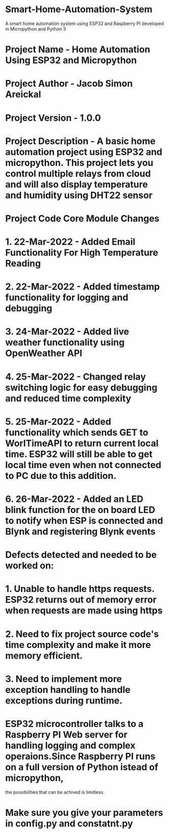 # Smart-Home-Automation-System
A smart home automation system using ESP32 and Raspberry PI developed in Micropython and Python 3

# Project Name        - Home Automation Using ESP32 and Micropython
# Project Author      - Jacob Simon Areickal
# Project Version     - 1.0.0
# Project Description - A basic home automation project using ESP32 and micropython. This project lets you control multiple relays from cloud and will also display temperature and humidity using DHT22 sensor
# Project Code Core Module Changes
#   1. 22-Mar-2022 - Added Email Functionality For High Temperature Reading
#   2. 22-Mar-2022 - Added timestamp functionality for logging and debugging
#   3. 24-Mar-2022 - Added live weather functionality using OpenWeather API
#   4. 25-Mar-2022 - Changed relay switching logic for easy debugging and reduced time complexity
#   5. 25-Mar-2022 - Added functionality which sends GET to WorlTimeAPI to return current local time. ESP32 will still be able to get local time even when not connected to PC due to this addition.
#   6. 26-Mar-2022 - Added an LED blink function for the on board LED to notify when ESP is connected and Blynk and registering Blynk events

# Defects detected and needed to be worked on:
#     1. Unable to handle https requests. ESP32 returns out of memory error when requests are made using https
#     2. Need to fix project source code's time complexity and make it more memory efficient.
#     3. Need to implement more exception handling to handle exceptions during runtime.

# ESP32 microcontroller talks to a Raspberry PI Web server for handling logging and complex operaions.Since Raspberry PI runs on a full version of Python istead of micropython, 
the possibilities that can be achived is limitless.

# Make sure you give your parameters in config.py and constatnt.py

